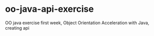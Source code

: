 # oo-java-api-exercise
OO java exercise first week, Object Orientation Acceleration with Java, creating api
